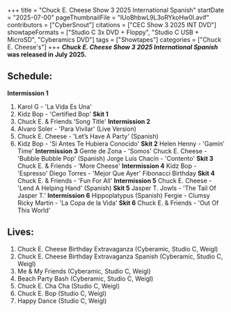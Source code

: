 +++
title = "Chuck E. Cheese Show 3 2025 International Spanish"
startDate = "2025-07-00"
pageThumbnailFile = "IUoBhbwL9L3oRYkoHw0I.avif"
contributors = ["CyberSnout"]
citations = ["CEC Show 3 2025 INT DVD"]
showtapeFormats = ["Studio C 3x DVD + Floppy", "Studio C USB + MicroSD", "Cyberamics DVD"]
tags = ["Showtapes"]
categories = ["Chuck E. Cheese's"]
+++
***Chuck E. Cheese Show 3 2025 International Spanish*** **was released in July 2025.**

## Schedule:

**Intermission 1**
 1. Karol G - 'La Vida Es Una'
 2. Kidz Bop - 'Certified Bop'
**Skit 1**
1. Chuck E. & Friends 'Song Title'
**Intermission 2**
1. Alvaro Soler - 'Para Vivilar' (Live Version)
2. Chuck E. Cheese - 'Let’s Have A Party' (Spanish)
3. Kidz Bop - 'Si Antes Te Hubiera Conocido'
**Skit 2**
Helen Henny - 'Gamin’ Time'
**Intermission 3**
Gente de Zona - 'Somos'
Chuck E. Cheese - 'Bubble Bubble Pop' (Spanish)
Jorge Luis Chacín - 'Contento'
**Skit 3**
Chuck E. & Friends - 'More Cheese'
**Intermission 4**
Kidz Bop - 'Espresso'
Diego Torres - 'Mejor Que Ayer'
Fibonacci Birthday
**Skit 4**
Chuck E. & Friends - 'Fun For All'
**Intermission 5**
Chuck E. Cheese - 'Lend A Helping Hand' (Spanish)
**Skit 5**
Jasper T. Jowls - 'The Tail Of Jasper T.'
**Intermission 6**
Hippoplatypus (Spanish)
Fergie - Clumsy
Ricky Martin - 'La Copa de la Vida'
**Skit 6**
Chuck E. & Friends - 'Out Of This World'

## Lives:
1. Chuck E. Cheese Birthday Extravaganza (Cyberamic, Studio C, Weigl)
2. Chuck E. Cheese Birthday Extravaganza Spanish (Cyberamic, Studio C, Weigl)
3. Me & My Friends (Cyberamic, Studio C, Weigl)
4. Beach Party Bash (Cyberamic, Studio C, Weigl)
5. Chuck E. Cha Cha (Studio C, Weigl)
6. Chuck E. Bop (Studio C, Weigl)
7. Happy Dance (Studio C, Weigl)

